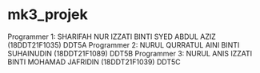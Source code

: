 # mk3_projek


Programmer 1: SHARIFAH NUR IZZATI BINTI SYED ABDUL AZIZ (18DDT21F1035) DDT5A
Programmer 2: NURUL QURRATUL AINI BINTI SUHAINUDIN (18DDT21F1089) DDT5B
Programmer 3: NURUL ANIS IZZATI BINTI MOHAMAD JAFRIDIN (18DDT21F1039) DDT5C
